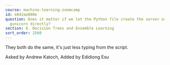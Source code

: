 ```yaml
---
course: machine-learning-zoomcamp
id: e842ae080e
question: Does it matter if we let the Python file create the server or if we run
  gunicorn directly?
section: 6. Decision Trees and Ensemble Learning
sort_order: 2560
---
```


They both do the same, it's just less typing from the script.

Asked by Andrew Katoch, Added by Edidiong Esu

